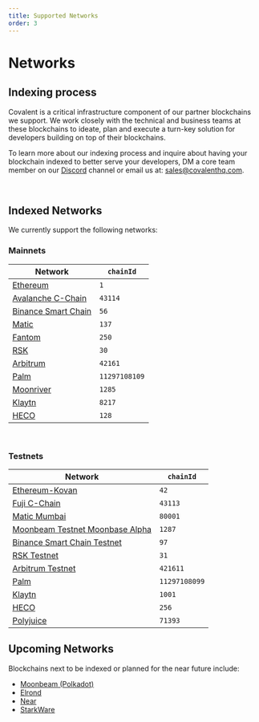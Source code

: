 ```yaml
---
title: Supported Networks
order: 3
---
```


# Networks

## Indexing process

Covalent is a critical infrastructure component of our partner blockchains we support. We work closely with the technical and business teams at these blockchains to ideate, plan and execute a turn-key solution for developers building on top of their blockchains.

To learn more about our indexing process and inquire about having your blockchain indexed to better serve your developers, DM a core team member on our [Discord](https://discord.gg/M4aRubV) channel or email us at: sales@covalenthq.com.

&nbsp;

## Indexed Networks

We currently support the following networks:

### Mainnets

<TableWrap>

| Network                                  | `chainId` |
| ---------------------------------------- | --------- |
| [Ethereum](/networks/ethereum)           | `1`       |
| [Avalanche C-Chain](/networks/avalanche) | `43114`   |
| [Binance Smart Chain](/networks/bsc)     | `56`      |
| [Matic](/networks/matic)                 | `137`     |
| [Fantom](/networks/fantom)               | `250`     |
| [RSK](/networks/rsk)                     | `30`     |
| [Arbitrum](/networks/arbitrum)           | `42161`     |
| [Palm](/networks/palm)                   | `11297108109`     |
| [Moonriver](/networks/moonriver)         | `1285` |
| [Klaytn](/networks/klaytn)               | `8217` |
| [HECO](/networks/heco)               | `128` |

</TableWrap>

&nbsp;

### Testnets

<TableWrap>

| Network                             | `chainId` |
| ----------------------------------- | --------- |
| [Ethereum-Kovan](/networks/ethereum) | `42`   |
| [Fuji C-Chain](/networks/avalanche) | `43113`   |
| [Matic Mumbai](/networks/matic)     | `80001`   |
| [Moonbeam Testnet Moonbase Alpha](/networks/moonbeam)     | `1287`   |
| [Binance Smart Chain Testnet](/networks/bsc)     | `97`   |
| [RSK Testnet](/networks/rsk)               | `31`     |
| [Arbitrum Testnet](/networks/arbitrum)               | `421611`     |
| [Palm](/networks/palm)                   | `11297108099`     |
| [Klaytn](/networks/klaytn)                   | `1001`     |
| [HECO](/networks/heco)               | `256` |
| [Polyjuice](/networks/polyjuice)               | `71393` |

</TableWrap>

## Upcoming Networks

Blockchains next to be indexed or planned for the near future include:
* [Moonbeam (Polkadot)](https://moonbeam.network/)
* [Elrond](https://elrond.com/)
* [Near](https://near.org/)
* [StarkWare](https://starkware.co/)
